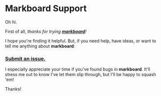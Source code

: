 # Markboard Support

Oh hi.

First of all, *thanks for trying [**markboard**](https://www.markboard.dev)!*

I hope you're finding it helpful. But, if you need help, have ideas, or want to tell me anything about **markboard**:

### [Submit an issue.](https://github.com/svidgen/markboard-support/issues)

I especially appreciate your time if you've found bugs in **markboard**. It'll stress me out to know I've let them slip through, but I'll be happy to squash 'em!

Thanks!
